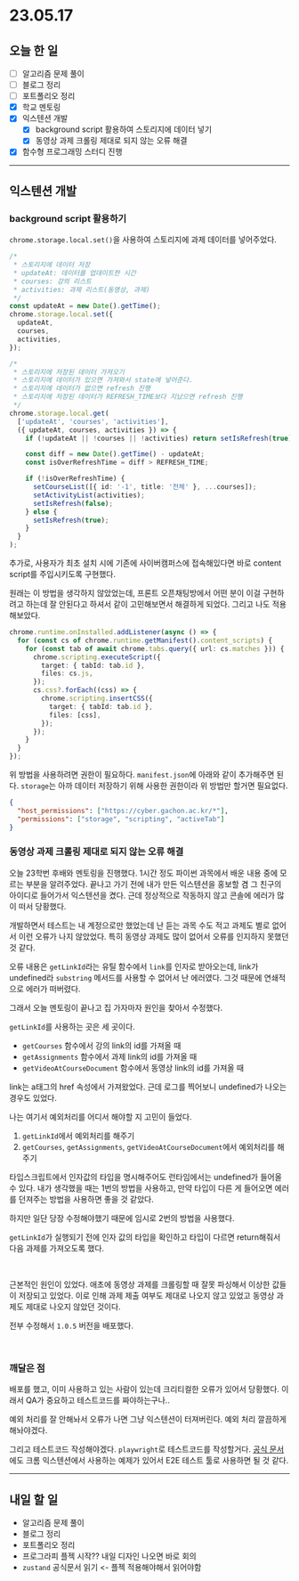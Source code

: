 # 23.05.17

## 오늘 한 일

- [ ] 알고리즘 문제 풀이
- [ ] 블로그 정리
- [ ] 포트폴리오 정리
- [x] 학교 멘토링
- [x] 익스텐션 개발
  - [x] background script 활용하여 스토리지에 데이터 넣기
  - [x] 동영상 과제 크롤링 제대로 되지 않는 오류 해결
- [x] 함수형 프로그래밍 스터디 진행

---

## 익스텐션 개발

### background script 활용하기

`chrome.storage.local.set()`을 사용하여 스토리지에 과제 데이터를 넣어주었다.

```ts
/*
 * 스토리지에 데이터 저장
 * updateAt: 데이터를 업데이트한 시간
 * courses: 강의 리스트
 * activities: 과제 리스트(동영상, 과제)
 */
const updateAt = new Date().getTime();
chrome.storage.local.set({
  updateAt,
  courses,
  activities,
});

/*
 * 스토리지에 저장된 데이터 가져오기
 * 스토리지에 데이터가 있으면 가져와서 state에 넣어준다.
 * 스토리지에 데이터가 없으면 refresh 진행
 * 스토리지에 저장된 데이터가 REFRESH_TIME보다 지났으면 refresh 진행
 */
chrome.storage.local.get(
  ['updateAt', 'courses', 'activities'],
  ({ updateAt, courses, activities }) => {
    if (!updateAt || !courses || !activities) return setIsRefresh(true);

    const diff = new Date().getTime() - updateAt;
    const isOverRefreshTime = diff > REFRESH_TIME;

    if (!isOverRefreshTime) {
      setCourseList([{ id: '-1', title: '전체' }, ...courses]);
      setActivityList(activities);
      setIsRefresh(false);
    } else {
      setIsRefresh(true);
    }
  }
);
```

추가로, 사용자가 최초 설치 시에 기존에 사이버캠퍼스에 접속해있다면 바로 content script를 주입시키도록 구현했다.

원래는 이 방법을 생각하지 않았었는데, 프론트 오픈채팅방에서 어떤 분이 이걸 구현하려고 하는데 잘 안된다고 하셔서 같이 고민해보면서 해결하게 되었다. 그리고 나도 적용해보았다.

```ts
chrome.runtime.onInstalled.addListener(async () => {
  for (const cs of chrome.runtime.getManifest().content_scripts) {
    for (const tab of await chrome.tabs.query({ url: cs.matches })) {
      chrome.scripting.executeScript({
        target: { tabId: tab.id },
        files: cs.js,
      });
      cs.css?.forEach((css) => {
        chrome.scripting.insertCSS({
          target: { tabId: tab.id },
          files: [css],
        });
      });
    }
  }
});
```

위 방법을 사용하려면 권한이 필요하다. `manifest.json`에 아래와 같이 추가해주면 된다. `storage`는 아까 데이터 저장하기 위해 사용한 권한이라 위 방법만 할거면 필요없다.

```json
{
  "host_permissions": ["https://cyber.gachon.ac.kr/*"],
  "permissions": ["storage", "scripting", "activeTab"]
}
```

### 동영상 과제 크롤링 제대로 되지 않는 오류 해결

오늘 23학번 후배와 멘토링을 진행했다. 1시간 정도 파이썬 과목에서 배운 내용 중에 모르는 부분을 알려주었다. 끝나고 가기 전에 내가 만든 익스텐션을 홍보할 겸 그 친구의 아이디로 들어가서 익스텐션을 켰다. 근데 정상적으로 작동하지 않고 콘솔에 에러가 많이 떠서 당황했다.

개발하면서 테스트는 내 계정으로만 했었는데 난 듣는 과목 수도 적고 과제도 별로 없어서 이런 오류가 나지 않았었다. 특히 동영상 과제도 많이 없어서 오류를 인지하지 못했던 것 같다.

오류 내용은 `getLinkId`라는 유틸 함수에서 `link`를 인자로 받아오는데, link가 undefined라 `substring` 메서드를 사용할 수 없어서 난 에러였다. 그것 때문에 연쇄적으로 에러가 떠버렸다.

그래서 오늘 멘토링이 끝나고 집 가자마자 원인을 찾아서 수정했다.

`getLinkId`를 사용하는 곳은 세 곳이다.

- `getCourses` 함수에서 강의 link의 id를 가져올 때
- `getAssignments` 함수에서 과제 link의 id를 가져올 때
- `getVideoAtCourseDocument` 함수에서 동영상 link의 id를 가져올 때

link는 a태그의 href 속성에서 가져왔었다. 근데 로그를 찍어보니 undefined가 나오는 경우도 있었다.

나는 여기서 예외처리를 어디서 해야할 지 고민이 들었다.
1. `getLinkId`에서 예외처리를 해주기
2. `getCourses`, `getAssignments`, `getVideoAtCourseDocument`에서 예외처리를 해주기

타입스크립트에서 인자값의 타입을 명시해주어도 런타임에서는 undefined가 들어올 수 있다. 내가 생각했을 때는 1번의 방법을 사용하고, 만약 타입이 다른 게 들어오면 에러를 던져주는 방법을 사용하면 좋을 것 같았다.

하지만 일단 당장 수정해야했기 때문에 임시로 2번의 방법을 사용했다.

`getLinkId`가 실행되기 전에 인자 값의 타입을 확인하고 타입이 다르면 return해줘서 다음 과제를 가져오도록 했다.


<br>

근본적인 원인이 있었다. 애초에 동영상 과제를 크롤링할 때 잘못 파싱해서 이상한 값들이 저장되고 있었다. 이로 인해 과제 제출 여부도 제대로 나오지 않고 있었고 동영상 과제도 제대로 나오지 않았던 것이다.

전부 수정해서 `1.0.5` 버전을 배포했다.


<br>

### 깨달은 점

배포를 했고, 이미 사용하고 있는 사람이 있는데 크리티컬한 오류가 있어서 당황했다. 이래서 QA가 중요하고 테스트코드를 짜야하는구나..

예외 처리를 잘 안해놔서 오류가 나면 그냥 익스텐션이 터져버린다. 예외 처리 깔끔하게 해놔야겠다.

그리고 테스트코드 작성해야겠다. `playwright`로 테스트코드를 작성할거다. [공식 문서](https://playwright.dev/docs/chrome-extensions)에도 크롬 익스텐션에서 사용하는 예제가 있어서 E2E 테스트 툴로 사용하면 될 것 같다.



---

## 내일 할 일

- 알고리즘 문제 풀이
- 블로그 정리
- 포트폴리오 정리
- 프로그라피 플젝 시작?? 내일 디자인 나오면 바로 회의
- `zustand` 공식문서 읽기 <- 플젝 적용해야해서 읽어야함